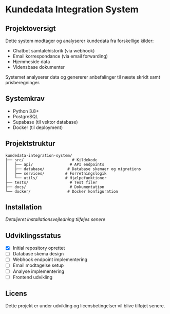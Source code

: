 # Kundedata Integration System

## Projektoversigt
Dette system modtager og analyserer kundedata fra forskellige kilder:
- Chatbot samtalehistorik (via webhook)
- Email korrespondance (via email forwarding)
- Hjemmeside data
- Vidensbase dokumenter

Systemet analyserer data og genererer anbefalinger til næste skridt samt prisberegninger.

## Systemkrav
- Python 3.8+
- PostgreSQL
- Supabase (til vektor database)
- Docker (til deployment)

## Projektstruktur
```
kundedata-integration-system/
├── src/                     # Kildekode
│   ├── api/                # API endpoints
│   ├── database/          # Database skemaer og migrations
│   ├── services/         # Forretningslogik
│   └── utils/            # Hjælpefunktioner
├── tests/                  # Test filer
├── docs/                   # Dokumentation
└── docker/                # Docker konfiguration
```

## Installation
*Detaljeret installationsvejledning tilføjes senere*

## Udviklingsstatus
- [x] Initial repository oprettet
- [ ] Database skema design
- [ ] Webhook endpoint implementering
- [ ] Email modtagelse setup
- [ ] Analyse implementering
- [ ] Frontend udvikling

## Licens
Dette projekt er under udvikling og licensbetingelser vil blive tilføjet senere.